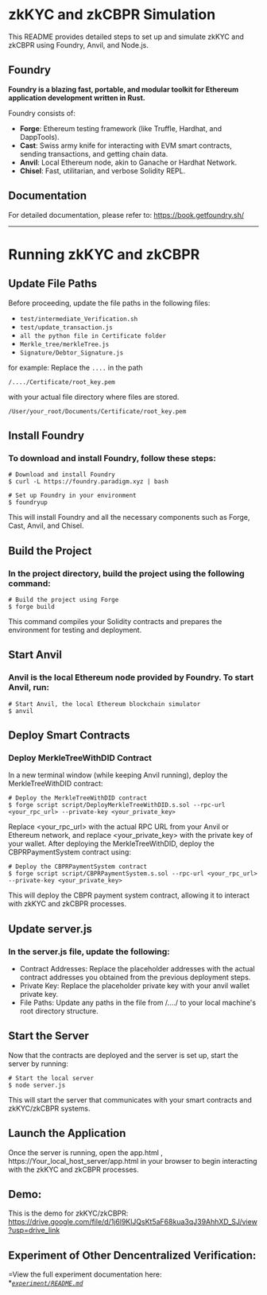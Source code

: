# zkKYC and zkCBPR Simulation

This README provides detailed steps to set up and simulate zkKYC and zkCBPR using Foundry, Anvil, and Node.js.

## Foundry

**Foundry is a blazing fast, portable, and modular toolkit for Ethereum application development written in Rust.**

Foundry consists of:

-   **Forge**: Ethereum testing framework (like Truffle, Hardhat, and DappTools).
-   **Cast**: Swiss army knife for interacting with EVM smart contracts, sending transactions, and getting chain data.
-   **Anvil**: Local Ethereum node, akin to Ganache or Hardhat Network.
-   **Chisel**: Fast, utilitarian, and verbose Solidity REPL.

## Documentation

For detailed documentation, please refer to: https://book.getfoundry.sh/

---

# Running zkKYC and zkCBPR

## Update File Paths

Before proceeding, update the file paths in the following files:

- `test/intermediate_Verification.sh`
- `test/update_transaction.js`
- `all the python file in Certificate folder`
- `Merkle_tree/merkleTree.js`
- `Signature/Debtor_Signature.js`

for example:
Replace the `....` in the path 
```shell
/..../Certificate/root_key.pem
```
with your actual file directory where files are stored.
```shell
/User/your_root/Documents/Certificate/root_key.pem
```
## Install Foundry
### To download and install Foundry, follow these steps:
```shell
# Download and install Foundry
$ curl -L https://foundry.paradigm.xyz | bash

# Set up Foundry in your environment
$ foundryup
```
This will install Foundry and all the necessary components such as Forge, Cast, Anvil, and Chisel.

## Build the Project
### In the project directory, build the project using the following command:
```shell
# Build the project using Forge
$ forge build
```
This command compiles your Solidity contracts and prepares the environment for testing and deployment.

## Start Anvil
### Anvil is the local Ethereum node provided by Foundry. To start Anvil, run:
```shell
# Start Anvil, the local Ethereum blockchain simulator
$ anvil
```
## Deploy Smart Contracts
### Deploy MerkleTreeWithDID Contract
In a new terminal window (while keeping Anvil running), deploy the MerkleTreeWithDID contract:
```shell
# Deploy the MerkleTreeWithDID contract
$ forge script script/DeployMerkleTreeWithDID.s.sol --rpc-url <your_rpc_url> --private-key <your_private_key>
```
Replace <your_rpc_url> with the actual RPC URL from your Anvil or Ethereum network, and replace <your_private_key> with the private key of your wallet.
After deploying the MerkleTreeWithDID, deploy the CBPRPaymentSystem contract using:
```shell
# Deploy the CBPRPaymentSystem contract
$ forge script script/CBPRPaymentSystem.s.sol --rpc-url <your_rpc_url> --private-key <your_private_key>
```
This will deploy the CBPR payment system contract, allowing it to interact with zkKYC and zkCBPR processes.

## Update server.js
### In the server.js file, update the following:
- Contract Addresses: Replace the placeholder addresses with the actual contract addresses you obtained from the previous deployment steps.
- Private Key: Replace the placeholder private key with your anvil wallet private key.
- File Paths: Update any paths in the file from /..../ to your local machine's root directory structure.

## Start the Server
Now that the contracts are deployed and the server is set up, start the server by running:
```shell
# Start the local server
$ node server.js
```
This will start the server that communicates with your smart contracts and zkKYC/zkCBPR systems.

## Launch the Application
Once the server is running, open the app.html , https://Your_local_host_server/app.html in your browser to begin interacting with the zkKYC and zkCBPR processes.

## Demo:
This is the demo for zkKYC/zkCBPR:
https://drive.google.com/file/d/1j6l9KlJQsKt5aF68kua3qJ39AhhXD_SJ/view?usp=drive_link

## Experiment of Other Dencentralized Verification:
=View the full experiment documentation here:  
**[`experiment/README.md`](https://github.com/2281469043/zkKYC_and_zkCBPR/tree/main/Experiment)*


